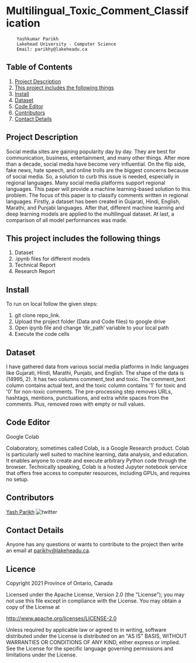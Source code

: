 # Multilingual_Toxic_Comment_Classification
        Yashkumar Parikh
        Lakehead University - Computer Science
        Email: parikhy@lakeheadu.ca
        
 ## Table of Contents

1. [Project Description](#project-description)
2. [This project includes the following things](#this-project-includes-the-following-things)
3. [Install](#install)
4. [Dataset](#dataset)
5. [Code Editor](#code-editor)
6. [Contributors](#contributors)
7. [Contact Details](#contact-details)

## Project Description

Social media sites are gaining popularity day by day. They are best for communication, business, entertainment, and many other things. After more than a decade, social media have become very influential. On the flip side, fake news, hate speech, and online trolls are the biggest concerns because of social media. So, a solution to curb this issue is needed, especially in regional languages. Many social media platforms support regional languages. This paper will provide a machine learning-based solution to this problem. The focus of this paper is to classify comments written in regional languages. Firstly, a dataset has been created in Gujarati, Hindi, English, Marathi, and Punjabi languages. After that, different machine learning and deep learning models are applied to the multilingual dataset. At last, a comparison of all model performances was made.

## This project includes the following things
1. Dataset
2. .ipynb files for different models
3. Technical Report
4. Research Report

## Install

To run on local follow the given steps:

1. git clone repo_link.
2. Upload the project folder (Data and Code files) to google drive
3. Open ipynb file and change ‘dir_path’ variable to your local path
4. Execute the code cells

## Dataset

I have gathered data from various social media platforms in Indic languages like Gujarati, Hindi, Marathi, Punjabi, and English. The shape of the data is (14995, 2). It has two columns comment_text and toxic. The comment_text column contains actual text, and the toxic column contains '1' for toxic and '0' for non-toxic comments. The pre-processing step removes URLs, hashtags, mentions, punctuations, and extra white spaces from the comments. Plus, removed rows with empty or null values. 
  
## Code Editor

Google Colab

Colaboratory, sometimes called Colab, is a Google Research product. Colab is particularly well suited to machine learning, data analysis, and education. It enables anyone to create and execute arbitrary Python code through the browser. Technically speaking, Colab is a hosted Jupyter notebook service that offers free access to computer resources, including GPUs, and requires no setup.
  
## Contributors

[Yash Parikh](https://github.com/yparikh8036)  ![twitter](https://img.shields.io/twitter/follow/parikh_y?style=social)

## Contact Details

Anyone has any questions or wants to contribute to the project then write an email at parikhy@lakeheadu.ca.

## Licence

Copyright 2021 Province of Ontario, Canada

Licensed under the Apache License, Version 2.0 (the "License");
you may not use this file except in compliance with the License.
You may obtain a copy of the License at 

   http://www.apache.org/licenses/LICENSE-2.0

Unless required by applicable law or agreed to in writing, software
distributed under the License is distributed on an "AS IS" BASIS,
WITHOUT WARRANTIES OR CONDITIONS OF ANY KIND, either express or implied.
See the License for the specific language governing permissions and
limitations under the License.
